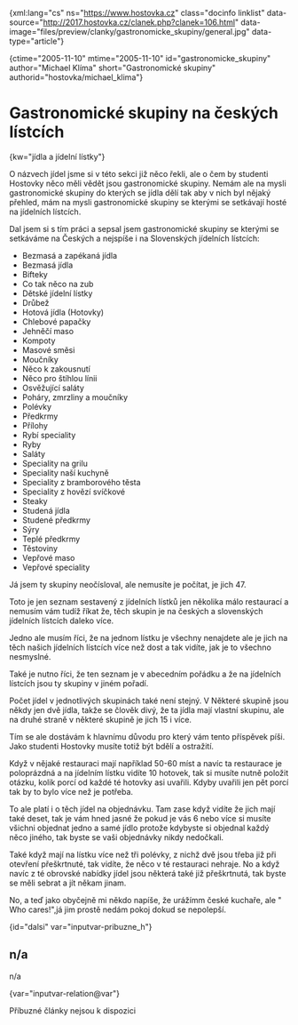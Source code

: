 
{xml:lang="cs" ns="https://www.hostovka.cz" class="docinfo linklist" data-source="http://2017.hostovka.cz/clanek.php?clanek=106.html" data-image="files/preview/clanky/gastronomicke_skupiny/general.jpg" data-type="article"}

{ctime="2005-11-10" mtime="2005-11-10" id="gastronomicke\_skupiny" author="Michael Klíma" short="Gastronomické skupiny" authorid="hostovka/michael\_klima"}

# Gastronomické skupiny na českých lístcích

<!-- generated attribute kw by user_udpatekw.sh on 2020-05-12, do not edit -->

{kw="jídla a jídelní lístky"}

O názvech jídel jsme si v této sekci již něco řekli, ale o čem by studenti Hostovky něco měli vědět jsou gastronomické skupiny. Nemám ale na mysli gastronomické skupiny do kterých se jídla dělí tak aby v nich byl nějaký přehled, mám na mysli gastronomické skupiny se kterými se setkávají hosté na jídelních lístcích.

Dal jsem si s tím práci a sepsal jsem gastronomické skupiny se kterými se setkáváme na Českých a nejspíše i na Slovenských jídelních lístcích:

  * Bezmasá a zapékaná jídla
  * Bezmasá jídla
  * Bifteky
  * Co tak něco na zub
  * Dětské jídelní lístky
  * Drůbež
  * Hotová jídla (Hotovky)
  * Chlebové papačky
  * Jehněčí maso
  * Kompoty
  * Masové směsi
  * Moučníky
  * Něco k zakousnutí
  * Něco pro štíhlou línii
  * Osvěžující saláty
  * Poháry, zmrzliny a moučníky
  * Polévky
  * Předkrmy
  * Přílohy
  * Rybí speciality
  * Ryby
  * Saláty
  * Speciality na grilu
  * Speciality naší kuchyně
  * Speciality z bramborového těsta
  * Speciality z hovězí svíčkové
  * Steaky
  * Studená jídla
  * Studené předkrmy
  * Sýry
  * Teplé předkrmy
  * Těstoviny
  * Vepřové maso
  * Vepřové speciality

Já jsem ty skupiny neočísloval, ale nemusíte je počítat, je jich 47.

Toto je jen seznam sestavený z jídelních lístků jen několika málo restaurací a nemusím vám tudíž říkat že, těch skupin je na českých a slovenských jídelních lístcích daleko více.

Jedno ale musím říci, že na jednom lístku je všechny nenajdete ale je jich na těch našich jídelních lístcích více než dost a tak vidíte, jak je to všechno nesmyslné.

Také je nutno říci, že ten seznam je v abecedním pořádku a že na jídelních lístcích jsou ty skupiny v jiném pořadí.

Počet jídel v jednotlivých skupinách také není stejný. V Některé skupině jsou někdy jen dvě jídla, takže se člověk divý, že ta jídla mají vlastní skupinu, ale na druhé straně v některé skupině je jich 15 i více.

Tím se ale dostávám k hlavnímu důvodu pro který vám tento příspěvek píši. Jako studenti Hostovky musíte totiž být bdělí a ostražití.

Když v nějaké restauraci mají například 50-60 míst a navíc ta restaurace je poloprázdná a na jídelním lístku vidíte 10 hotovek, tak si musíte nutně položit otázku, kolik porcí od každé té hotovky asi uvařili. Kdyby uvařili jen pět porcí tak by to bylo více než je potřeba.

To ale platí i o těch jídel na objednávku. Tam zase když vidíte že jich mají také deset, tak je vám hned jasné že pokud je vás 6 nebo více si musíte všichni objednat jedno a samé jídlo protože kdybyste si objednal každý něco jiného, tak byste se vaši objednávky nikdy nedočkali.

Také když mají na lístku více než tři polévky, z nichž dvě jsou třeba již při otevření přeškrtnuté, tak vidíte, že něco v té restauraci nehraje. No a když navíc z té obrovské nabídky jídel jsou některá také již přeškrtnutá, tak byste se měli sebrat a jít někam jinam.

No, a teď jako obyčejně mi někdo napíše, že urážímm české kuchaře, ale " Who cares!",já jim prostě nedám pokoj dokud se nepolepší.

{id="dalsi" var="inputvar-pribuzne_h"}

## n/a

n/a

{var="inputvar-relation@var"}

Příbuzné články nejsou k dispozici


